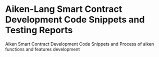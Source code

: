 # Aiken-Lang Smart Contract Development Code Snippets and Testing Reports

Aiken Smart Contract Development Code Snippets
and Process of aiken functions and features development
